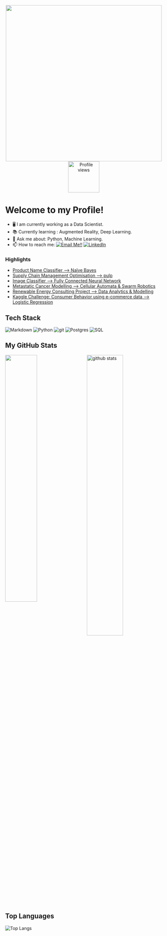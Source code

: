 
<div id="header" align="center">
  <img src="https://media.giphy.com/media/JWuBH9rCO2uZuHBFpm/giphy.gif?cid=ecf05e474vl2an0d1bzi5dqqd6cay2sbb0qqpdbz2qh9w0q8&rid=giphy.gif&ct=g" width="500"/>
</div> 


<div id="w" align="center">
  <img alt="Profile views" src="https://visitor-badge.glitch.me/badge?page_id=JosephZahar.visitor-badge" width="100"/>
</div>

# Welcome to my Profile!  

- :desktop_computer: I am currently working as a Data Scientist.
- :books: Currently learning : Augmented Reality, Deep Learning.
- 💬 Ask me about: Python, Machine Learning.
- 📫 How to reach me: <a href="mailto:josephzahar3@gmail.com">![Email Me!!](https://img.shields.io/badge/Gmail-D14836?style=for-the-badge&logo=gmail&logoColor=white)</a> <a href="https://www.linkedin.com/in/josephzahar/">![LinkedIn](https://img.shields.io/badge/LinkedIn-0077B5?style=for-the-badge&logo=linkedin&logoColor=white)</a>

### Highlights 
<!-- You can use Your Hashnode Blog to get your feed directly on your github profile -->
<!-- BLOG-POST-LIST:START -->
- [Product Name Classifier --> Naïve Bayes](https://github.com/JosephZahar/Product-Name-Classifier) 
- [Supply Chain Management Optimisation --> pulp](https://github.com/JosephZahar/Optimisation-Supply-Chain-Management)
- [Image Classifier --> Fully Connected Neural Network](https://github.com/JosephZahar/NN-Fashion-Catalog)
- [Metastatic Cancer Modelling --> Cellular Automata & Swarm Robotics](https://github.com/JosephZahar/Modelling-of-Metastatic-Cancer-and-its-Treatment-using-Swarm-Intelligence-Based-Control)
- [Renewable Energy Consulting Project --> Data Analytics & Modelling](https://github.com/JosephZahar/Data-Science-Heat-Smart-Orkney)
- [Kaggle Challenge: Consumer Behavior using e-commerce data --> Logistic Regression](https://github.com/JosephZahar/RecSys-challenge-kaggle)
<!-- BLOG-POST-LIST:END -->

## Tech Stack
<p>
  <img alt="Markdown" src="https://img.shields.io/badge/Markdown-%23000000.svg?style=flat-square&logo=markdown&logoColor=white" />
  <img alt="Python" src="https://img.shields.io/badge/Python%20-%2314354C.svg?style=flat-square&logo=python&logoColor=white" />
  <img alt="git" src="https://img.shields.io/badge/-Git-F05032?style=flat-square&logo=git&logoColor=white" />
  <img alt="Postgres"src="https://img.shields.io/badge/postgres-%23316192.svg?style=flat-square&logo=postgresql&logoColor=white" />
  <img alt="SQL"src="https://img.shields.io/badge/sql-%23316192.svg?style=flat-square&logo=sql&logoColor=white" />
  

## My GitHub Stats

 <img src="https://github-readme-stats.vercel.app/api?username=JosephZahar&show_icons=true&theme=swift" alt="github stats" width="48%" align="right"/>
 <img  src="https://github-readme-streak-stats.herokuapp.com/?user=JosephZahar&theme=swift" width="45%" />
  
  
## Top Languages
  
  ![Top Langs](https://github-readme-stats.vercel.app/api/top-langs/?username=JosephZahar&show_icons=true&theme=graywhite&layout=compact)
